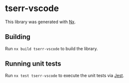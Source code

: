 # tserr-vscode

This library was generated with [Nx](https://nx.dev).

## Building

Run `nx build tserr-vscode` to build the library.

## Running unit tests

Run `nx test tserr-vscode` to execute the unit tests via [Jest](https://jestjs.io).
